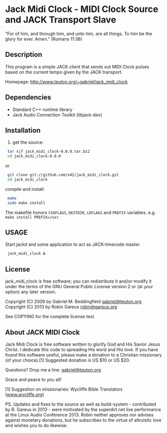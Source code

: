 Jack Midi Clock - MIDI Clock Source and JACK Transport Slave
============================================================

"For of him, and through him, and unto him, are all things. To
him be the glory for ever. Amen." (Romans 11:36)


Description
-----------

This program is a simple JACK client that sends out MIDI Clock pulses
based on the current tempo given by the JACK transport.

Homepage:  http://www.teuton.org/~gabriel/jack_midi_clock


Dependencies
------------

*   Standard C++ runtime library
*   Jack Audio Connection Toolkit (libjack-dev)


Installation
------------

1) get the source:

```bash
 tar xjf jack_midi_clock-0.0.0.tar.bz2
 cd jack_midi_clock-0.0.0
```
or 
```bash
 git clone git://github.com/x42/jack_midi_clock.git
 cd jack_midi_clock
```

compile and install:

```bash
 make
 sudo make install
```

The makefile honors ``CXXFLAGS``, ``DESTDIR``, ``LDFLAGS`` and ``PREFIX`` variables.
e.g. ``make install PREFIX=/usr``

USAGE
-----

Start jackd and some application to act as JACK-timecode master.

```bash
 jack_midi_clock &
````


License
-------

jack_midi_clock is free software; you can redistribute it and/or modify
it under the terms of the GNU General Public License version 2 or (at
your option) any later version.

Copyright (C) 2009 by Gabriel M. Beddingfield <gabriel@teuton.org>
Copyright (C) 2013 by Robin Gareus <robin@gareus.org>

See COPYING for the complete license text.


About JACK MIDI Clock
---------------------

Jack Midi Clock is free software written to glorify God and His Savior
Jesus Christ.  I dedicate this code to spreading His word and His
love.  If you have found this software useful, please make a donation
to a Christian missionary (of your choice).[1] Suggested donation is
US $10 or US $20.

Questions?  Drop me a line:  gabriel@teuton.org

Grace and peace to you all!

[1] Suggestion on missionaries:  Wycliffe Bible Translators (www.wycliffe.org)


PS. Updates and fixes to the source as well as build-system - contributed by
R. Gareus in 2013 - were motivated by the superdirt.net live performance at the
Linux Audio Conference 2013.
Robin neither approves nor advises against monetary donations, but he
subscribes to the virtue of altruistic love and wishes you to do likewise.
